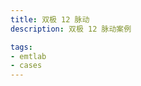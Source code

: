 ```yaml
---
title: 双极 12 脉动
description: 双极 12 脉动案例

tags:
- emtlab
- cases
---
```


<!-- import DocCardList from '@theme/DocCardList';

<DocCardList /> -->